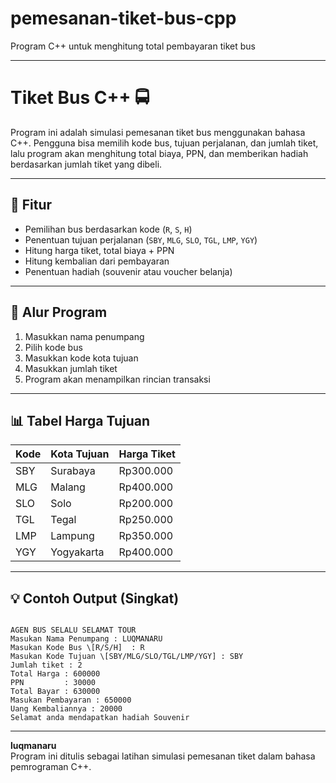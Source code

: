 # pemesanan-tiket-bus-cpp
Program C++ untuk menghitung total pembayaran tiket bus

---

# Tiket Bus C++ 🚍

Program ini adalah simulasi pemesanan tiket bus menggunakan bahasa C++. Pengguna bisa memilih kode bus, tujuan perjalanan, dan jumlah tiket, lalu program akan menghitung total biaya, PPN, dan memberikan hadiah berdasarkan jumlah tiket yang dibeli.

---

## 📌 Fitur

- Pemilihan bus berdasarkan kode (`R`, `S`, `H`)
- Penentuan tujuan perjalanan (`SBY`, `MLG`, `SLO`, `TGL`, `LMP`, `YGY`)
- Hitung harga tiket, total biaya + PPN
- Hitung kembalian dari pembayaran
- Penentuan hadiah (souvenir atau voucher belanja)

---

## 🧠 Alur Program

1. Masukkan nama penumpang
2. Pilih kode bus
3. Masukkan kode kota tujuan
4. Masukkan jumlah tiket
5. Program akan menampilkan rincian transaksi

---

## 📊 Tabel Harga Tujuan

| Kode | Kota Tujuan | Harga Tiket |
|------|-------------|-------------|
| SBY  | Surabaya    | Rp300.000   |
| MLG  | Malang      | Rp400.000   |
| SLO  | Solo        | Rp200.000   |
| TGL  | Tegal       | Rp250.000   |
| LMP  | Lampung     | Rp350.000   |
| YGY  | Yogyakarta  | Rp400.000   |

---

## 💡 Contoh Output (Singkat)

```

AGEN BUS SELALU SELAMAT TOUR
Masukan Nama Penumpang : LUQMANARU
Masukan Kode Bus \[R/S/H]  : R
Masukan Kode Tujuan \[SBY/MLG/SLO/TGL/LMP/YGY] : SBY
Jumlah tiket : 2
Total Harga : 600000
PPN         : 30000
Total Bayar : 630000
Masukan Pembayaran : 650000
Uang Kembaliannya : 20000
Selamat anda mendapatkan hadiah Souvenir

```

---

**luqmanaru**  
Program ini ditulis sebagai latihan simulasi pemesanan tiket dalam bahasa pemrograman C++.
